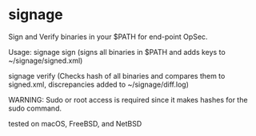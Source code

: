 # signage
Sign and Verify binaries in your $PATH for end-point OpSec.

Usage: 
signage sign (signs all binaries in $PATH and adds keys to ~/signage/signed.xml)

signage verify (Checks hash of all binaries and compares them to signed.xml, discrepancies added to ~/signage/diff.log)

WARNING: Sudo or root access is required since it makes hashes for the sudo command.

tested on macOS, FreeBSD, and NetBSD
